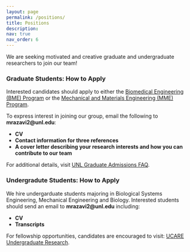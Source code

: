 ```yaml
---
layout: page
permalink: /positions/
title: Positions
description: 
nav: true
nav_order: 6
---
```

<!-- 
**Open Positions**   -->

<p>We are seeking motivated and creative graduate and undergraduate researchers to join our team!</p>  

### Graduate Students: How to Apply  
<p>Interested candidates should apply to either the <a href="https://engineering.unl.edu/graduate-programs/biomedical-engineering-phd/">Biomedical Engineering (BME) Program</a> or the <a href="https://engineering.unl.edu/mme/mme-graduate-programs/">Mechanical and Materials Engineering (MME) Program</a>.</p>  

<p>To express interest in joining our group, email the following to <strong>mrazavi2@unl.edu</strong>:</p>  
<ul>  
  <li><strong>CV</strong></li>
  <li><strong>Contact information for three references</strong></li>
   <li><strong>A cover letter describing your research interests and how you can contribute to our team</strong></li>
</ul>  

<p>For additional details, visit <a href="https://graduate.unl.edu/admissions/faq/">UNL Graduate Admissions FAQ</a>.</p>  

### Undergradute Students: How to Apply  
<p>We hire undergarduate students majoring in Biological Systems Engineering, Mechanical Engineering and Biology. Interested students should send an email to <strong>mrazavi2@unl.edu</strong> including:</p>
<ul>
  <li><strong>CV</strong></li>
  <li><strong>Transcripts</strong></li>
</ul>
<p>For fellowship opportunities, candidates are encouraged to visit: <a href="https://uraf.unl.edu/undergraduate-research/ucare-undergraduate-research/" target="_blank">UCARE Undergraduate Research</a>.</p>


<!-- <p>We look forward to hearing from you!</p> -->

